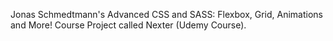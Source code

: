 Jonas Schmedtmann's Advanced CSS and SASS: Flexbox, Grid, Animations and More! Course Project called Nexter (Udemy Course).
